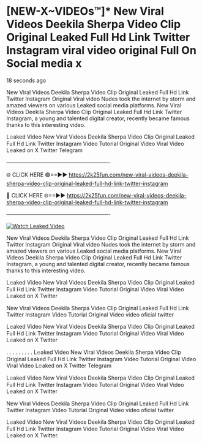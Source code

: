 # [NEW-X~VIDEOs™]* New Viral Videos Deekila Sherpa Video Clip Original Leaked Full Hd Link Twitter Instagram viral video original Full On Social media x

18 seconds ago

New Viral Videos Deekila Sherpa Video Clip Original Leaked Full Hd Link Twitter Instagram Original Viral video Nudes took the internet by storm and amazed viewers on various Leaked social media platforms. New Viral Videos Deekila Sherpa Video Clip Original Leaked Full Hd Link Twitter Instagram, a young and talented digital creator, recently became famous thanks to this interesting video.

L𝚎aked Video New Viral Videos Deekila Sherpa Video Clip Original Leaked Full Hd Link Twitter Instagram Video Tutorial Original Video Viral Video L𝚎aked on X Twitter Telegram

———————————————————-

🌐 CLICK HERE 🟢==►► https://2k25fun.com/new-viral-videos-deekila-sherpa-video-clip-original-leaked-full-hd-link-twitter-instagram

🔴 CLICK HERE 🌐==►► https://2k25fun.com/new-viral-videos-deekila-sherpa-video-clip-original-leaked-full-hd-link-twitter-instagram

———————————————————-

[![Watch Leaked Video](https://miro.medium.com/v2/resize:fit:828/format:webp/1*cilzJN44JGOrTw9NJCrNHA.gif "Watch Leaked Video")](https://2k25fun.com/new-viral-videos-deekila-sherpa-video-clip-original-leaked-full-hd-link-twitter-instagram)

New Viral Videos Deekila Sherpa Video Clip Original Leaked Full Hd Link Twitter Instagram Original Viral video Nudes took the internet by storm and amazed viewers on various Leaked social media platforms. New Viral Videos Deekila Sherpa Video Clip Original Leaked Full Hd Link Twitter Instagram, a young and talented digital creator, recently became famous thanks to this interesting video.

L𝚎aked Video New Viral Videos Deekila Sherpa Video Clip Original Leaked Full Hd Link Twitter Instagram Video Tutorial Original Video Viral Video L𝚎aked on X Twitter

New Viral Videos Deekila Sherpa Video Clip Original Leaked Full Hd Link Twitter Instagram Video Tutorial Original Video video oficial twitter

L𝚎aked Video New Viral Videos Deekila Sherpa Video Clip Original Leaked Full Hd Link Twitter Instagram Video Tutorial Original Video Viral Video L𝚎aked on X Twitter

. . . . . . . . . L𝚎aked Video New Viral Videos Deekila Sherpa Video Clip Original Leaked Full Hd Link Twitter Instagram Video Tutorial Original Video Viral Video L𝚎aked on X Twitter Telegram

L𝚎aked Video New Viral Videos Deekila Sherpa Video Clip Original Leaked Full Hd Link Twitter Instagram Video Tutorial Original Video Viral Video L𝚎aked on X Twitter

New Viral Videos Deekila Sherpa Video Clip Original Leaked Full Hd Link Twitter Instagram Video Tutorial Original Video video oficial twitter

L𝚎aked Video New Viral Videos Deekila Sherpa Video Clip Original Leaked Full Hd Link Twitter Instagram Video Tutorial Original Video Viral Video L𝚎aked on X Twitter.
